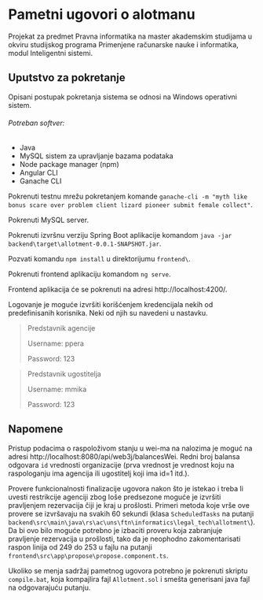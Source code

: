 # Pametni ugovori o alotmanu
Projekat za predmet Pravna informatika na master akademskim studijama u okviru studijskog programa Primenjene računarske nauke i informatika, modul Inteligentni sistemi.

## Uputstvo za pokretanje

Opisani postupak pokretanja sistema se odnosi na Windows operativni sistem.

###### Potreban softver:
- Java
- MySQL sistem za upravljanje bazama podataka
- Node package manager (npm)
- Angular CLI
- Ganache CLI

Pokrenuti testnu mrežu pokretanjem komande `ganache-cli -m "myth like bonus scare over problem client lizard pioneer submit female collect"`.

Pokrenuti MySQL server.

Pokrenuti izvršnu verziju Spring Boot aplikacije komandom `java -jar backend\target\allotment-0.0.1-SNAPSHOT.jar`.

Pozvati komandu `npm install` u direktorijumu `frontend\`.

Pokrenuti frontend aplikaciju komandom `ng serve`.

Frontend aplikacija će se pokrenuti na adresi http://localhost:4200/.


Logovanje je moguće izvršiti korišćenjem kredencijala nekih od predefinisanih korisnika. Neki od njih su navedeni u nastavku.

> Predstavnik agencije
>
> Username: ppera
>
> Password: 123

> Predstavnik ugostitelja
>
> Username: mmika
>
> Password: 123

## Napomene

Pristup podacima o raspoloživom stanju u wei-ma na nalozima je moguć na adresi http://localhost:8080/api/web3j/balancesWei.
Redni broj balansa odgovara `id` vrednosti organizacije (prva vrednost je vrednost koju na raspologanju ima agencija ili ugostitelj koji ima id=1 itd.).

Provere funkcionalnosti finalizacije ugovora nakon što je istekao i treba li uvesti restrikcije agenciji zbog loše predsezone moguće je izvršiti pravljenjem rezervacija čiji je kraj u prošlosti. 
Primeri metoda koje vrše ove provere se izvršavaju na svakih 60 sekundi (klasa `ScheduledTasks` na putanji `backend\src\main\java\rs\ac\uns\ftn\informatics\legal_tech\allotment\`).
Da bi ovo bilo moguće potrebno je izbaciti proveru koja zabranjuje pravljenje rezervacija u prošlosti, tako da je neophodno zakomentarisati raspon linija od 249 do 253 u fajlu na putanji `frontend\src\app\propose\propose.component.ts`.

Ukoliko se menja sadržaj pametnog ugovora potrebno je pokrenuti skriptu `compile.bat`, koja kompajlira fajl `Allotment.sol` i smešta generisani java fajl na odgovarajuću putanju.
